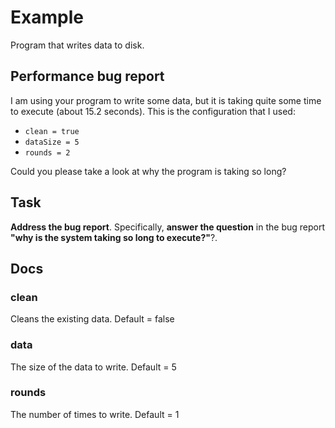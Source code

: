 # Example
Program that writes data to disk.

## Performance bug report
I am using your program to write some data, but it is taking quite some time to execute (about 15.2 seconds). 
This is the configuration that I used:
 
* `clean = true`
* `dataSize = 5`
* `rounds = 2`

Could you please take a look at why the program is taking so long?

## Task
**Address the bug report**. Specifically, **answer the question** in the bug report **"why is the system taking so long to execute?"**?.

## Docs

### clean
Cleans the existing data.
Default = false

### data
The size of the data to write.
Default = 5

### rounds
The number of times to write.
Default = 1

